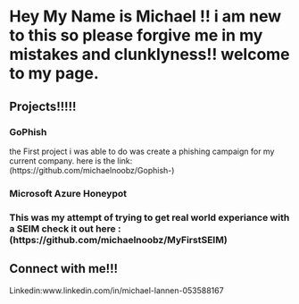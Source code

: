 <h1> Hey My Name is Michael !! i am new to this so please forgive me in my mistakes and clunklyness!! welcome to my page.</h1>
<h2> Projects!!!!!</h2>
<h3>GoPhish</h3>
<body 1 > the First project i was able to do was create a phishing campaign for my current company. here is the link:(https://github.com/michaelnoobz/Gophish-)</body>
<h3> Microsoft Azure Honeypot<h3>
<body 1> This was my attempt of trying to get real world experiance with a SEIM check it out here : (https://github.com/michaelnoobz/MyFirstSEIM) </body>
<h2>Connect with me!!!</h2>
<Body>Linkedin:www.linkedin.com/in/michael-lannen-053588167 </Body>
